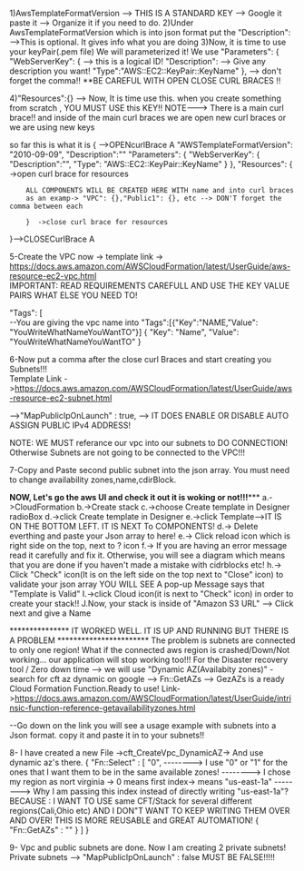 1)AwsTemplateFormatVersion --> THIS IS A STANDARD KEY --> Google it paste it --> Organize it if you need to do.
2)Under AwsTemplateFormatVersion which is into json format put the "Description": -->This is optional. It gives info what you are doing
3)Now, it is time to use your keyPair(.pem file) We will parameterized it!
 We use "Parameters": {
        "WebServerKey": {   --> this is a logical ID!
            "Description": --> Give any description you want!
            "Type":"AWS::EC2::KeyPair::KeyName"
            }, --> don't forget the comma!!
            **BE CAREFUL WITH OPEN CLOSE CURL BRACES !! 

4)"Resources":{} --> Now, It is time use this. when you create something from scratch , YOU MUST USE this KEY!!
NOTE---> There is a main curl brace!! and inside of the main curl braces we are open new curl braces or we are using new keys

so far this is what it is
{ -->OPENcurlBrace A
    "AWSTemplateFormatVersion": "2010-09-09",
    "Description":""
    "Parameters": {
        "WebServerKey": {
            "Description":"",
            "Type": "AWS::EC2::KeyPair::KeyName"
        }
    },
    "Resources": {  ->open curl brace for resources 
        
        ALL COMPONENTS WILL BE CREATED HERE WITH name and into curl braces 
        as an examp-> "VPC": {},"Public1": {}, etc --> DON'T forget the comma between each 
        
        }  ->close curl brace for resources

}-->CLOSECurlBrace A

5-Create the VPC now -> template link -> https://docs.aws.amazon.com/AWSCloudFormation/latest/UserGuide/aws-resource-ec2-vpc.html   
IMPORTANT: READ REQUIREMENTS CAREFULL AND USE THE KEY VALUE PAIRS WHAT ELSE YOU NEED TO!

"Tags": [                          
    --You are giving the vpc name into "Tags":[{"Key":"NAME,"Value": "YouWriteWhatNameYouWantTO"}]
                    {
                        "Key": "Name",
                        "Value": "YouWriteWhatNameYouWantTO"
                    }

6-Now put a comma after the close curl Braces and start creating you Subnets!!!  
  Template Link ->https://docs.aws.amazon.com/AWSCloudFormation/latest/UserGuide/aws-resource-ec2-subnet.html

  -->"MapPublicIpOnLaunch" : true, --> IT DOES ENABLE OR DISABLE AUTO ASSIGN PUBLIC IPv4 ADDRESS!

NOTE: WE MUST referance our vpc into our subnets to DO CONNECTION! Otherwise Subnets are not going to be connected to the VPC!!!          

7-Copy and Paste second public subnet into the json array. You must need to change availability zones,name,cdirBlock.

******************NOW, Let's go the aws UI and check it out it is woking or not!!!*********************
   a.->CloudFormation
   b.->Create stack 
   c.->choose Create template in Designer radioBox
   d.->click Create template in Designer 
   e.->click Template-->IT IS ON THE BOTTOM LEFT. IT IS NEXT To COMPONENTS!
   d.-> Delete everthing and paste your Json array to here!
   e.-> Click reload icon which is right side on the top, next to ? icon
   f.-> If you are having an error message read it carefully and fix it. Otherwise, you will see a diagram which means that you are done if you haven't made a mistake with cidrblocks etc!
   h.-> Click "Check" icon(It is on the left side on the top next to "Close" icon) to validate your json array
        YOU WILL SEE A pop-up Message says that "Template is Valid"
   I.->click Cloud icon(it is next to "Check" icon) in order to create your stack!!
   J.Now, your stack is inside of "Amazon S3 URL" --> Click next and give a Name

   *************** IT WORKED WELL. IT IS UP AND RUNNING BUT THERE IS A PROBLEM ***********************
   The problem is subnets are connected to only one region! What if the connected aws region is crashed/Down/Not working... our application will stop working too!!! 
   For the Disaster recovery tool / Zero down time --> we will use "Dynamic AZ(Availabity zones)"
   -search for cft az dynamic on google --> Fn::GetAZs --> GezAZs is a ready Cloud Formation Function.Ready to use!
Link->https://docs.aws.amazon.com/AWSCloudFormation/latest/UserGuide/intrinsic-function-reference-getavailabilityzones.html

--Go down on the link you will see a usage example with subnets into a Json format. copy it and paste it in to your subnets!!

8- I have created a new File ->cft_CreateVpc_DynamicAZ-> And use dynamic az's there. 
     {
      "Fn::Select" : [ 
        "0",            --------> I use "0" or "1" for the ones that I want them to be in the same available zones!
                        --------> I chose my region as nort virginia -> 0 means first index-> means "us-east-1a"
                        --------> Why I am passing this index instead of directly writing "us-east-1a"?
                                  BECAUSE : I WANT TO USE same CFT/Stack for several different regions(Cali,Ohio etc)
                                            AND I DON"T WANT TO KEEP WRITING THEM OVER AND OVER!
                                            THIS IS MORE REUSABLE and GREAT AUTOMATION!
        { 
          "Fn::GetAZs" : "" 
        } 
      ]
    }

 9- Vpc and public subnets are done. Now I am creating 2 private subnets!   
   Private subnets --> "MapPublicIpOnLaunch" : false  MUST BE FALSE!!!!!
